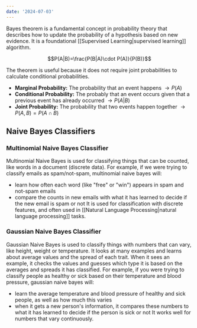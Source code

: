 ```yaml
---
date: '2024-07-03'
---
```

Bayes theorem is a fundamental concept in probability theory that describes how to update the probability of a hypothesis based on new evidence. It is a foundational [[Supervised Learning|supervised learning]] algorithm.

$$P(A|B)=\frac{P(B|A)\cdot P(A)}{P(B)}$$

The theorem is useful because it does not require joint probabilities to calculate conditional probabilities.

- **Marginal Probability:** The probability that an event happens $\rightarrow P(A)$
- **Conditional Probability:** The probably that an event occurs given that a previous event has already occurred $\rightarrow P(A|B)$
- **Joint Probability:** The probability that two events happen together $\rightarrow P(A,B) = P(A\cap B)$

## Naive Bayes Classifiers
### Multinomial Naive Bayes Classifier
Multinomial Naive Bayes is used for classifying things that can be counted, like words in a document (discrete data). For example, if we were trying to classify emails as spam/not-spam, multinomial naive bayes will:
- learn how often each word (like "free" or "win") appears in spam and not-spam emails
- compare the counts in new emails with what it has learned to decide if the new email is spam or not
It is used for classification with discrete features, and often used in [[Natural Language Processing|natural language processing]] tasks.
### Gaussian Naive Bayes Classifier
Gaussian Naive Bayes is used to classify things with numbers that can vary, like height, weight or temperature. It looks at many examples and learns about average values and the spread of each trait. When it sees an example, it checks the values and guesses which type it is based on the averages and spreads it has classified. For example, if you were trying to classify people as healthy or sick based on their temperature and blood pressure, gaussian naive bayes will:
- learn the average temperature and blood pressure of healthy and sick people, as well as how much this varies
- when it gets a new person's information, it compares these numbers to what it has learned to decide if the person is sick or not
It works well for numbers that vary continuously.

